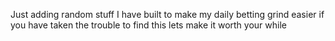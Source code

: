Just adding random stuff I have built to make my daily betting grind easier
if you have taken the trouble to find this
lets make it worth your while
